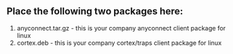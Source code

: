 ## Place the following two packages here:
1. anyconnect.tar.gz - this is your company anyconnect client package for linux
1. cortex.deb - this is your company cortex/traps client package for linux
